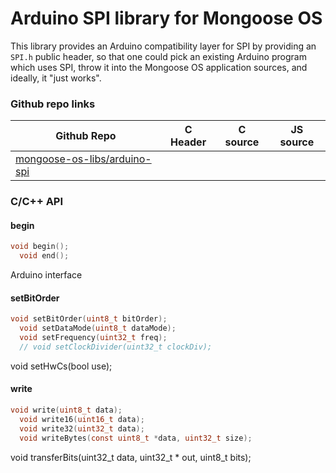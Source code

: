 # Arduino SPI library for Mongoose OS

This library provides an Arduino compatibility layer for SPI by providing
an `SPI.h` public header, so that one could pick an existing Arduino
program which uses SPI, throw it into the Mongoose OS application sources,
and ideally, it "just works".

### Github repo links
| Github Repo | C Header | C source  | JS source |
| ----------- | -------- | --------  | ----------------- |
| [mongoose-os-libs/arduino-spi](https://github.com/mongoose-os-libs/arduino-spi) | &nbsp; | &nbsp;  | &nbsp;         |


### C/С++ API
#### begin

```c
void begin();
  void end();
```
 Arduino interface 
#### setBitOrder

```c
void setBitOrder(uint8_t bitOrder);
  void setDataMode(uint8_t dataMode);
  void setFrequency(uint32_t freq);
  // void setClockDivider(uint32_t clockDiv);
```
void setHwCs(bool use);
#### write

```c
void write(uint8_t data);
  void write16(uint16_t data);
  void write32(uint32_t data);
  void writeBytes(const uint8_t *data, uint32_t size);
```
void transferBits(uint32_t data, uint32_t * out, uint8_t bits);
